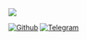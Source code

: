 <img src="https://github-readme-stats.vercel.app/api?username=Vezono&show_icons=true&count_private=true&theme=graywhite">

[![Github](https://img.shields.io/github/followers/Vezono?style=social)](https://github.com/Vezono/) [![Telegram](http://img.shields.io/badge/Telegram-@gbball-blue?logo=telegram&style=social)](https://t.me/gbball)

